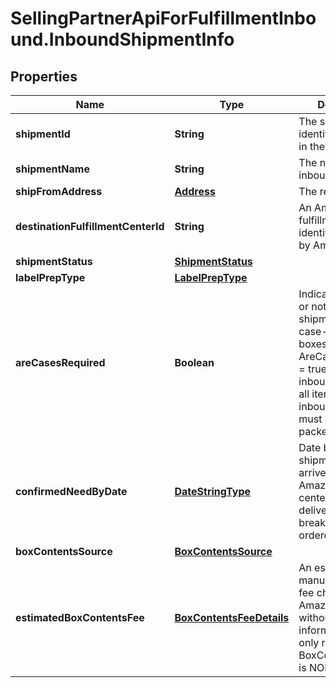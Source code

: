# SellingPartnerApiForFulfillmentInbound.InboundShipmentInfo

## Properties
Name | Type | Description | Notes
------------ | ------------- | ------------- | -------------
**shipmentId** | **String** | The shipment identifier submitted in the request. | [optional] 
**shipmentName** | **String** | The name for the inbound shipment. | [optional] 
**shipFromAddress** | [**Address**](Address.md) | The return address. | 
**destinationFulfillmentCenterId** | **String** | An Amazon fulfillment center identifier created by Amazon. | [optional] 
**shipmentStatus** | [**ShipmentStatus**](ShipmentStatus.md) |  | [optional] 
**labelPrepType** | [**LabelPrepType**](LabelPrepType.md) |  | [optional] 
**areCasesRequired** | **Boolean** | Indicates whether or not an inbound shipment contains case-packed boxes. When AreCasesRequired = true for an inbound shipment, all items in the inbound shipment must be case packed. | 
**confirmedNeedByDate** | [**DateStringType**](DateStringType.md) | Date by which the shipment must arrive at the Amazon fulfillment center to avoid delivery promise breaks for pre-ordered items. | [optional] 
**boxContentsSource** | [**BoxContentsSource**](BoxContentsSource.md) |  | [optional] 
**estimatedBoxContentsFee** | [**BoxContentsFeeDetails**](BoxContentsFeeDetails.md) | An estimate of the manual processing fee charged by Amazon for boxes without box content information. This is only returned when BoxContentsSource is NONE. | [optional] 



